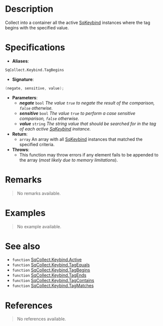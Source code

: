 # Description

Collect into a container all the active [SqKeybind](Class.SqKeybind) instances where the tag begins with the specified value.

# Specifications

* **Aliases**:
```D
SqCollect.Keybind.TagBegins
```
* **Signature**:
```D
(negate, sensitive, value);
```
* **Parameters**:
	* **_negate_** `bool` *The value `true` to negate the result of the comparison, `false` otherwise.*
	* **_sensitive_** `bool` *The value `true` to perform a case sensitive comparison, `false` otherwise.*
	* **_value_** `string` *The string value that should be searched for in the tag of each active [SqKeybind](Class.SqKeybind) instance.*
* **Return**:
	* `array` An array with all [SqKeybind](Class.SqKeybind) instances that matched the specified criteria.
* **Throws**:
	* This function may throw errors if any element fails to be appended to the array (*most likely due to memory limitations*).

# Remarks

> No remarks available.

# Examples

> No example available.

# See also

* `function` [SqCollect.Keybind.Active](Function.SqCollect.Keybind.Active)
* `function` [SqCollect.Keybind.TagEquals](Function.SqCollect.Keybind.TagEquals)
* `function` [SqCollect.Keybind.TagBegins](Function.SqCollect.Keybind.TagBegins)
* `function` [SqCollect.Keybind.TagEnds](Function.SqCollect.Keybind.TagEnds)
* `function` [SqCollect.Keybind.TagContains](Function.SqCollect.Keybind.TagContains)
* `function` [SqCollect.Keybind.TagMatches](Function.SqCollect.Keybind.TagMatches)

# References

> No references available.
